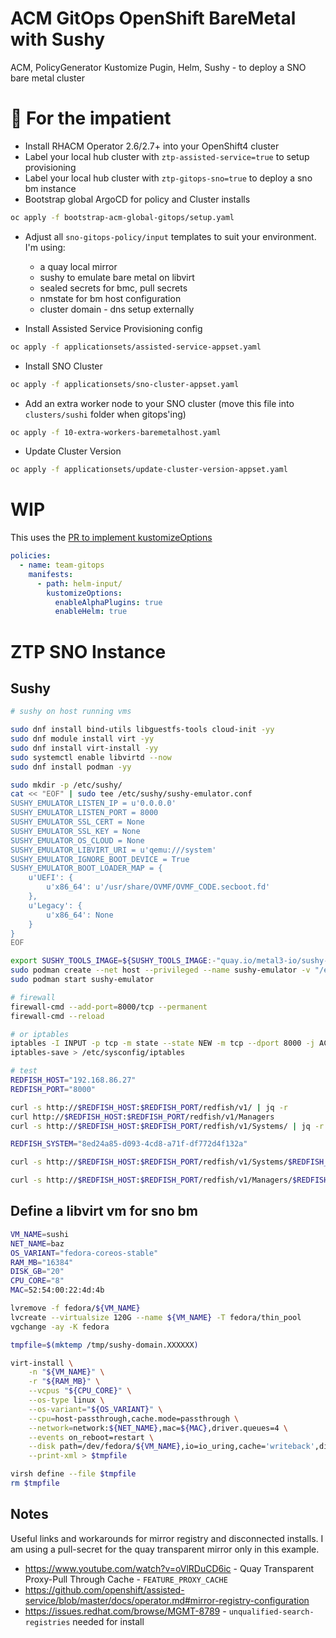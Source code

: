 # ACM GitOps OpenShift BareMetal with Sushy

ACM, PolicyGenerator Kustomize Pugin, Helm, Sushy - to deploy a SNO bare metal cluster

# 🤠 For the impatient

- Install RHACM Operator 2.6/2.7+ into your OpenShift4 cluster
- Label your local hub cluster with `ztp-assisted-service=true` to setup provisioning
- Label your local hub cluster with `ztp-gitops-sno=true` to deploy a sno bm instance
- Bootstrap global ArgoCD for policy and Cluster installs

```bash
oc apply -f bootstrap-acm-global-gitops/setup.yaml
```

- Adjust all `sno-gitops-policy/input` templates to suit your environment. I'm using:
  - a quay local mirror
  - sushy to emulate bare metal on libvirt
  - sealed secrets for bmc, pull secrets
  - nmstate for bm host configuration
  - cluster domain - dns setup externally

- Install Assisted Service Provisioning config

```bash
oc apply -f applicationsets/assisted-service-appset.yaml
```

- Install SNO Cluster

```bash
oc apply -f applicationsets/sno-cluster-appset.yaml
```

- Add an extra worker node to your SNO cluster (move this file into `clusters/sushi` folder when gitops'ing)

```bash
oc apply -f 10-extra-workers-baremetalhost.yaml
```

- Update Cluster Version

```bash
oc apply -f applicationsets/update-cluster-version-appset.yaml
```

# WIP

 This uses the [PR to implement kustomizeOptions](https://github.com/open-cluster-management-io/policy-generator-plugin/pull/109)

```yaml
policies:
  - name: team-gitops
    manifests:
      - path: helm-input/
        kustomizeOptions:
          enableAlphaPlugins: true
          enableHelm: true
```

# ZTP SNO Instance

## Sushy

```bash
# sushy on host running vms

sudo dnf install bind-utils libguestfs-tools cloud-init -yy
sudo dnf module install virt -yy
sudo dnf install virt-install -yy
sudo systemctl enable libvirtd --now
sudo dnf install podman -yy

sudo mkdir -p /etc/sushy/
cat << "EOF" | sudo tee /etc/sushy/sushy-emulator.conf
SUSHY_EMULATOR_LISTEN_IP = u'0.0.0.0'
SUSHY_EMULATOR_LISTEN_PORT = 8000
SUSHY_EMULATOR_SSL_CERT = None
SUSHY_EMULATOR_SSL_KEY = None
SUSHY_EMULATOR_OS_CLOUD = None
SUSHY_EMULATOR_LIBVIRT_URI = u'qemu:///system'
SUSHY_EMULATOR_IGNORE_BOOT_DEVICE = True
SUSHY_EMULATOR_BOOT_LOADER_MAP = {
    u'UEFI': {
        u'x86_64': u'/usr/share/OVMF/OVMF_CODE.secboot.fd'
    },
    u'Legacy': {
        u'x86_64': None
    }
}
EOF

export SUSHY_TOOLS_IMAGE=${SUSHY_TOOLS_IMAGE:-"quay.io/metal3-io/sushy-tools"}
sudo podman create --net host --privileged --name sushy-emulator -v "/etc/sushy":/etc/sushy -v "/var/run/libvirt":/var/run/libvirt "${SUSHY_TOOLS_IMAGE}" sushy-emulator -i :: -p 8000 --config /etc/sushy/sushy-emulator.conf
sudo podman start sushy-emulator

# firewall
firewall-cmd --add-port=8000/tcp --permanent
firewall-cmd --reload

# or iptables
iptables -I INPUT -p tcp -m state --state NEW -m tcp --dport 8000 -j ACCEPT
iptables-save > /etc/sysconfig/iptables

# test
REDFISH_HOST="192.168.86.27"
REDFISH_PORT="8000"

curl -s http://$REDFISH_HOST:$REDFISH_PORT/redfish/v1/ | jq -r
curl http://$REDFISH_HOST:$REDFISH_PORT/redfish/v1/Managers
curl -s http://$REDFISH_HOST:$REDFISH_PORT/redfish/v1/Systems/ | jq -r

REDFISH_SYSTEM="8ed24a85-d093-4cd8-a71f-df772d4f132a"

curl -s http://$REDFISH_HOST:$REDFISH_PORT/redfish/v1/Systems/$REDFISH_SYSTEM/ | jq '[{hostname: .Name, manufacturer: .Manufacturer}, {"hardware": {cpu: .ProcessorSummary.Count, memory: .MemorySummary.TotalSystemMemoryGiB}}, {"health": {system: .Status.Health, cpu: .ProcessorSummary.Status.Health, memory: .MemorySummary.Status.Health}}]'

curl -s http://$REDFISH_HOST:$REDFISH_PORT/redfish/v1/Managers/$REDFISH_MANAGER/VirtualMedia/Cd/ | jq  '[{iso_connected: .Inserted}]'
```

## Define a libvirt vm for sno bm

```bash
VM_NAME=sushi
NET_NAME=baz
OS_VARIANT="fedora-coreos-stable"
RAM_MB="16384"
DISK_GB="20"
CPU_CORE="8"
MAC=52:54:00:22:4d:4b

lvremove -f fedora/${VM_NAME}
lvcreate --virtualsize 120G --name ${VM_NAME} -T fedora/thin_pool
vgchange -ay -K fedora

tmpfile=$(mktemp /tmp/sushy-domain.XXXXXX)

virt-install \
    -n "${VM_NAME}" \
    -r "${RAM_MB}" \
    --vcpus "${CPU_CORE}" \
    --os-type linux \
    --os-variant="${OS_VARIANT}" \
    --cpu=host-passthrough,cache.mode=passthrough \
    --network=network:${NET_NAME},mac=${MAC},driver.queues=4 \
    --events on_reboot=restart \
    --disk path=/dev/fedora/${VM_NAME},io=io_uring,cache='writeback',discard='unmap' \
    --print-xml > $tmpfile

virsh define --file $tmpfile
rm $tmpfile
```

## Notes

Useful links and workarounds for mirror registry and disconnected installs. I am using a pull-secret for the quay transparent mirror only in this example.

- https://www.youtube.com/watch?v=oVlRDuCD6ic - Quay Transparent Proxy-Pull Through Cache - `FEATURE_PROXY_CACHE`
- https://github.com/openshift/assisted-service/blob/master/docs/operator.md#mirror-registry-configuration
- https://issues.redhat.com/browse/MGMT-8789 - `unqualified-search-registries` needed for install
